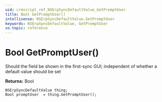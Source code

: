 ```yaml
---
uid: crmscript_ref_NSErpSyncDefaultValue_GetPromptUser
title: Bool GetPromptUser()
intellisense: NSErpSyncDefaultValue.GetPromptUser
keywords: NSErpSyncDefaultValue, GetPromptUser
so.topic: reference
---
```


# Bool GetPromptUser()

Should the field be shown in the first-sync GUI; independent of whether a default value should be set

**Returns:** Bool

```crmscript
NSErpSyncDefaultValue thing;
Bool promptUser  = thing.GetPromptUser();
```

